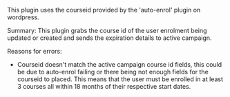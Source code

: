 This plugin uses the courseid provided by the 'auto-enrol' plugin on wordpress.

Summary: This plugin grabs the course id of the user enrolment being updated or created and sends the expiration details to active campaign.

Reasons for errors:

- Courseid doesn't match the active campaign course id fields, this could be due to auto-enrol failing or there being not enough fields for the courseid to placed. This means that the user must be enrolled in at least 3 courses all within 18 months of their respective start dates.
